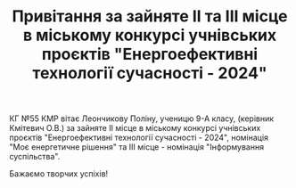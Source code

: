 ﻿---
title: 'Привітання за зайняте ІІ та ІІІ місце в міському конкурсі учнівських проєктів "Енергоефективні технології сучасності - 2024"'
---

КГ №55 КМР вітає Леончикову Поліну, ученицю 9-А класу, (керівник Кмітевич О.В.) за зайняте ІІ місце в міському конкурсі учнівських проєктів "Енергоефективні технології сучасності - 2024", номінація "Моє енергетичне рішення" та ІІІ місце - номінація "Інформування суспільства".

Бажаємо творчих успіхів!

<slideshow />
